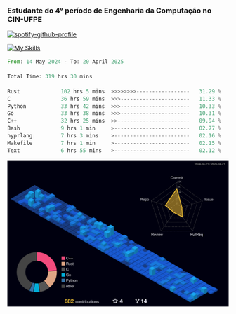
### Estudante do 4° período de Engenharia da Computação no CIN-UFPE

[![spotify-github-profile](https://spotify-github-profile.kittinanx.com/api/view?uid=21nggge2ld354asa4l3xoze2q&cover_image=true&theme=novatorem&show_offline=false&background_color=000000&interchange=true&bar_color=53b14f&bar_color_cover=true)](https://github.com/kittinan/spotify-github-profile)


[![My Skills](https://skillicons.dev/icons?i=c,cpp,rust,py,java,neovim&theme=dark)](https://skillicons.dev)

<!--START_SECTION:waka-->

```rust
From: 14 May 2024 - To: 20 April 2025

Total Time: 319 hrs 30 mins

Rust             102 hrs 5 mins  >>>>>>>>-----------------   31.29 %
C                36 hrs 59 mins  >>>----------------------   11.33 %
Python           33 hrs 42 mins  >>>----------------------   10.33 %
Go               33 hrs 38 mins  >>>----------------------   10.31 %
C++              32 hrs 25 mins  >>-----------------------   09.94 %
Bash             9 hrs 1 min     >------------------------   02.77 %
hyprlang         7 hrs 3 mins    >------------------------   02.16 %
Makefile         7 hrs 1 min     >------------------------   02.15 %
Text             6 hrs 55 mins   >------------------------   02.12 %
```

<!--END_SECTION:waka-->

![](./profile-3d-contrib/profile-night-view.svg)
